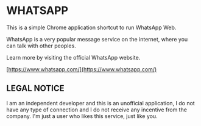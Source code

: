 # WHATSAPP

This is a simple Chrome application shortcut to run WhatsApp Web.

WhatsApp is a very popular message service on the internet, where you can talk with other peoples.

Learn more by visiting the official WhatsApp website.

[https://www.whatsapp.com/](https://www.whatsapp.com/)

## LEGAL NOTICE

I am an independent developer and this is an unofficial application, I do not have any type of connection and I do not receive any incentive from the company. I'm just a user who likes this service, just like you.
